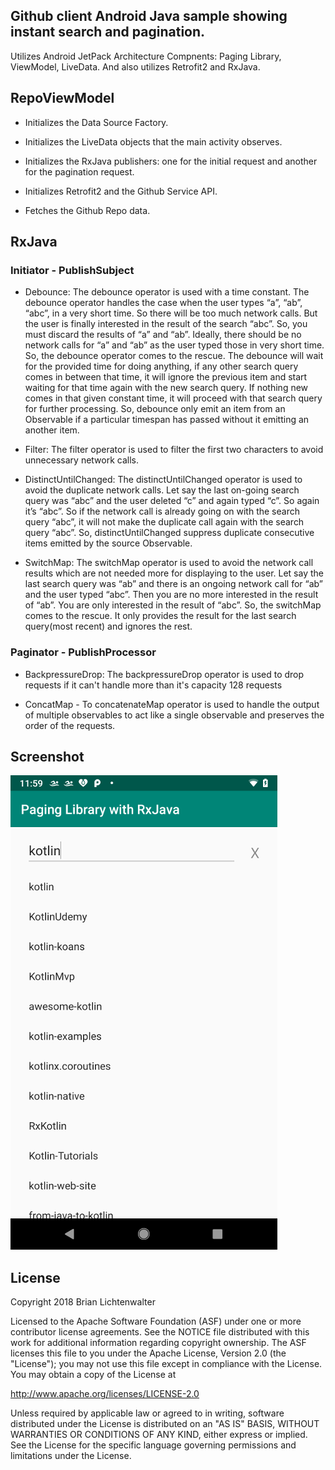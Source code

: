 ## Github client Android Java sample showing instant search and pagination.

Utilizes Android JetPack Architecture Compnents: Paging Library, ViewModel, LiveData.  And also utilizes Retrofit2 and RxJava.

## RepoViewModel

- Initializes the Data Source Factory.

- Initializes the LiveData objects that the main activity observes. 

- Initializes the RxJava publishers: one for the initial request and another for the pagination request.

- Initializes Retrofit2 and the Github Service API.

- Fetches the Github Repo data.


## RxJava

### Initiator - PublishSubject

- Debounce: The debounce operator is used with a time constant. The debounce operator handles the case when the user types “a”, “ab”, “abc”, in a very short time. So there will be too much network calls. But the user is finally interested in the result of the search “abc”. So, you must discard the results of “a” and “ab”. Ideally, there should be no network calls for “a” and “ab” as the user typed those in very short time. So, the debounce operator comes to the rescue. The debounce will wait for the provided time for doing anything, if any other search query comes in between that time, it will ignore the previous item and start waiting for that time again with the new search query. If nothing new comes in that given constant time, it will proceed with that search query for further processing. So, debounce only emit an item from an Observable if a particular timespan has passed without it emitting an another item.

- Filter: The filter operator is used to filter the first two characters to avoid unnecessary network calls.

- DistinctUntilChanged: The distinctUntilChanged operator is used to avoid the duplicate network calls. Let say the last on-going search query was “abc” and the user deleted “c” and again typed “c”. So again it’s “abc”. So if the network call is already going on with the search query “abc”, it will not make the duplicate call again with the search query “abc”. So, distinctUntilChanged suppress duplicate consecutive items emitted by the source Observable.

- SwitchMap: The switchMap operator is used to avoid the network call results which are not needed more for displaying to the user. Let say the last search query was “ab” and there is an ongoing network call for “ab” and the user typed “abc”. Then you are no more interested in the result of “ab”. You are only interested in the result of “abc”. So, the switchMap comes to the rescue. It only provides the result for the last search query(most recent) and ignores the rest.


### Paginator - PublishProcessor

- BackpressureDrop: The backpressureDrop operator is used to drop requests if it can't handle more than it's capacity 128 requests

- ConcatMap - To concatenateMap operator is used to handle the output of multiple observables to act like a single observable and preserves the order of the requests.
  

## Screenshot

![](docs/screenshot.png)


## License

Copyright 2018 Brian Lichtenwalter

Licensed to the Apache Software Foundation (ASF) under one or more contributor license agreements. See the NOTICE file distributed with this work for additional information regarding copyright ownership. The ASF licenses this file to you under the Apache License, Version 2.0 (the "License"); you may not use this file except in compliance with the License. You may obtain a copy of the License at

http://www.apache.org/licenses/LICENSE-2.0

Unless required by applicable law or agreed to in writing, software distributed under the License is distributed on an "AS IS" BASIS, WITHOUT WARRANTIES OR CONDITIONS OF ANY KIND, either express or implied. See the License for the specific language governing permissions and limitations under the License.


